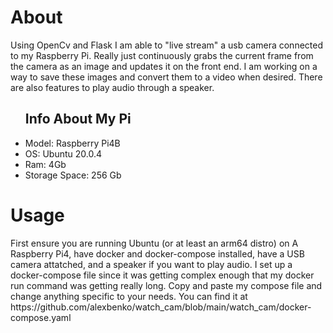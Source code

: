 # About
<p>
  Using OpenCv and Flask I am able to "live stream" a usb camera connected to my Raspberry Pi. Really just continuously grabs the current frame from the camera as an image and updates it on the front end. I am working on a way to save these images and convert them to a video when desired. There are also features to play audio through a speaker. 
</p>


<ul>
  <h2>Info About My Pi</h2>
  <li>Model: Raspberry Pi4B</li>
  <li>OS: Ubuntu 20.0.4</li>
  <li>Ram: 4Gb</l1>
  <li>Storage Space: 256 Gb</li>
</ul>

# Usage
<p>First ensure you are running Ubuntu (or at least an arm64 distro) on A Raspberry Pi4, have docker and docker-compose installed, have a USB camera attatched, and a speaker if you want to play audio. I set up a docker-compose file since it was getting complex enough that my docker run command was getting really long. Copy and paste my compose file and change anything specific to your needs. You can find it at https://github.com/alexbenko/watch_cam/blob/main/watch_cam/docker-compose.yaml</p>

